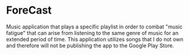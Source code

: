# ForeCast
Music application that plays a specific playlist in order to combat "music fatigue" that can arise from listening to the same genre of music for an extended period of time. This application utilizes songs that I do not own and therefore will not be publishing the app to the Google Play Store.
